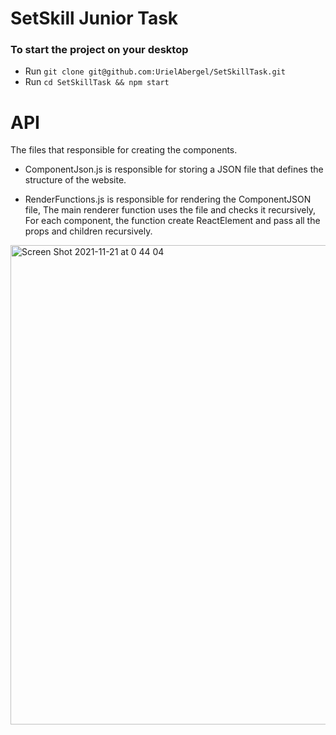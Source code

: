 # SetSkill Junior Task

### To start the project on your desktop
* Run ` git clone git@github.com:UrielAbergel/SetSkillTask.git `
* Run `cd SetSkillTask && npm start`


# API
The files that responsible for creating the components.

* ComponentJson.js is responsible for storing a JSON file that defines the structure of the website.
  
* RenderFunctions.js is responsible  for rendering the ComponentJSON file, The main renderer function uses the file and checks it recursively, For each component, the function create ReactElement and pass all the props and children recursively.


<img width="767" alt="Screen Shot 2021-11-21 at 0 44 04" src="https://user-images.githubusercontent.com/54840897/142743425-84b49ed7-13ab-43f2-90e0-969df73140ef.png">



